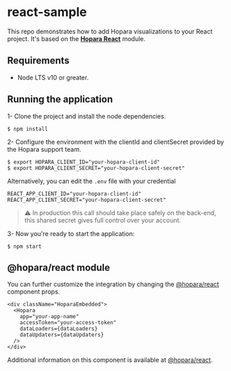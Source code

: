 # react-sample
This repo demonstrates how to add Hopara visualizations to your React project. It's based on the
 [**Hopara React**](https://www.npmjs.com/package/@hopara/react) module.

## Requirements

* Node LTS v10 or greater.

## Running the application

1- Clone the project and install the node dependencies.

```shell
$ npm install
```

2- Configure the environment with the clientId and clientSecret provided by the Hopara support team.

```shell
$ export HOPARA_CLIENT_ID="your-hopara-client-id"
$ export HOPARA_CLIENT_SECRET="your-hopara-client-secret"
```

Alternatively, you can edit the `.env` file with your credential

```text
REACT_APP_CLIENT_ID="your-hopara-client-id"
REACT_APP_CLIENT_SECRET="your-hopara-client-secret"
```

> :warning: In production this call should take place safely on the back-end, this shared secret gives full control over your account.

3- Now you're ready to start the application:

```shell
$ npm start
```

## @hopara/react module
You can further customize the integration by changing the [@hopara/react](https://www.npmjs.com/package/@hopara/react) component props.

```tsx
<div className="HoparaEmbedded">
  <Hopara
    app="your-app-name"
    accessToken="your-access-token"
    dataLoaders={dataLoaders}
    dataUpdaters={dataUpdaters}
  />
</div>
```

Additional information on this component is available at [@hopara/react](https://www.npmjs.com/package/@hopara/react).


